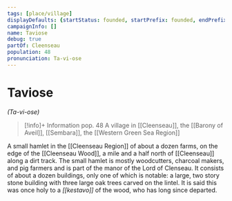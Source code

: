 ```yaml
---
tags: [place/village]
displayDefaults: {startStatus: founded, startPrefix: founded, endPrefix: destroyed, endStatus: destroyed}
campaignInfo: []
name: Taviose
debug: true
partOf: Cleenseau
population: 48
pronunciation: Ta-vi-ose
---
```

# Taviose
*(Ta-vi-ose)*
>[!info]+ Information
> pop. 48
> A village in [[Cleenseau]], the [[Barony of Aveil]], [[Sembara]], the [[Western Green Sea Region]]

A small hamlet in the [[Cleenseau Region]] of about a dozen farms, on the edge of the [[Cleenseau Wood]], a mile and a half north of [[Cleenseau]] along a dirt track. The small hamlet is mostly woodcutters, charcoal makers, and pig farmers and is part of the manor of the Lord of Clenseau. It consists of about a dozen buildings, only one of which is notable: a large, two story stone building with three large oak trees carved on the lintel. It is said this was once holy to a *[[kestavo]]* of the wood, who has long since departed.


